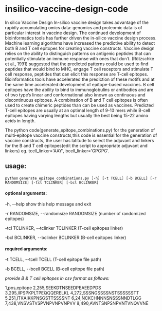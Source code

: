 # insilico-vaccine-design-code
In silico Vaccine Design
In-silico vaccine design takes advantage of the rapidly accumulating omics data: genomics and
proteomic data is of particular interest in vaccine design. The continued development of
bioinformatics tools has further driven the in-silico vaccine design process. Machine learning
algorithms have increased the predictive ability to detect both B and T cell epitopes for creating
vaccine constructs. Vaccine design relies on the ability to distinguish patterns on antigenic
peptides that can potentially stimulate an immune response with ones that don’t. (Rötzschke et
al., 1991) suggested that the predicted patterns could be used to find peptides that would bind to
MHC, engage T cell receptors and stimulate T cell response, peptides that can elicit this response
are T-cell epitopes. Bioinformatics tools have accelerated the prediction of these motifs and at
the same time accelerated development of epitope-based vaccines. B cell epitopes have the
ability to bind to immunoglobulins or antibodies and are of two type’s linear and conformational
also known as continuous and discontinuous epitopes. A combination of B and T cell epitopes is
often used to create chimeric peptides than can be used as vaccines. Predicted T-cell epitopes are
usually at an optimal length of 9-10 mers while B-cell epitopes having varying lengths but
usually the best being 15-22 amino acids in length.

The python code(generate_epitope_combinations.py) for the generation of multi-epitope vaccine constructs,this code is essential for the generation of vaccine constructs, 
the user has latitude to select the adjuvant and linkers for the B and T cell epitopes(edit the script to appropriate adjuvant and linkers) eg. tcell_linker='AAY', bcell_linker='GPGPG'.

## usage: 

`python` `generate_epitope_combinations.py [-h] [-t TCELL] [-b BCELL]
                                        [-r RANDOMSIZE] [-tcl TCLINKER]
                                        [-bcl BCLINKER]`

#### optional arguments:
  -h, --help           show this help message and exit

  -r RANDOMSIZE, --randomsize RANDOMSIZE   (number of randomized epitopes)
  
  -tcl TCLINKER, --tclinker TCLINKER   (T-cell epitopes linker)
                       
  -bcl BCLINKER, --bclinker BCLINKER   (B-cell epitopes linker)
                        

#### required arguments:
  -t TCELL, --tcell TCELL    (T-cell epitope file path)
                       
  -b BCELL, --bcell BCELL    (B-cell epitope file path)
                       

*provide B & T cell epitopes in csv format as follows:*

1,pos,epitope
2,255,SEEKDTNSEEDPEAEEDPDS
3,295,IIPSPKPLTPEQQQERELKL
4,272,SSSNGSSSSNSTSSSSSSTT
5,251,ITKAIKKPNSGSTTSSSSNT
6,24,NCKCHNNNSNSSSNNDTLGG
7,438,VNSVSTVSPVNPVNPVNPVV
8,490,AVNTSNPSNPVNTVNQVVNE

